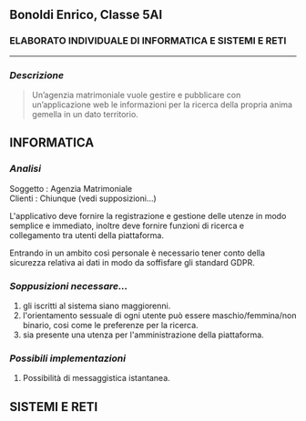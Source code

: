 ## Bonoldi Enrico, Classe 5AI

### ELABORATO INDIVIDUALE DI INFORMATICA E SISTEMI E RETI
--- 
### *Descrizione* 
> Un’agenzia matrimoniale vuole gestire e pubblicare con un’applicazione web le informazioni per la
ricerca della propria anima gemella in un dato territorio.

## INFORMATICA

### *Analisi*

Soggetto : Agenzia Matrimoniale  
Clienti : Chiunque (vedi supposizioni...)

L'applicativo deve fornire la registrazione e gestione delle utenze in modo semplice e immediato, inoltre deve fornire funzioni di ricerca e collegamento tra utenti della piattaforma.

Entrando in un ambito così personale è necessario tener conto della sicurezza relativa ai dati in modo da soffisfare gli standard GDPR.

### *Soppusizioni necessare...*

1. gli iscritti al sistema siano maggiorenni.
2. l'orientamento sessuale di ogni utente può essere maschio/femmina/non binario, cosi come le preferenze per la ricerca.
3. sia presente una utenza per l'amministrazione della piattaforma.

### *Possibili implementazioni*

1. Possibilità di messaggistica istantanea.


## SISTEMI E RETI 

